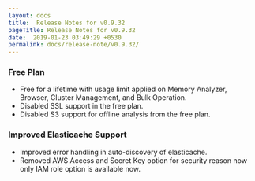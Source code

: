 ```yaml
---
layout: docs
title:  Release Notes for v0.9.32
pageTitle: Release Notes for v0.9.32
date:  2019-01-23 03:49:29 +0530
permalink: docs/release-note/v0.9.32/
---
```

### Free Plan

- Free for a lifetime with usage limit applied on Memory Analyzer, Browser, Cluster Management, and Bulk Operation.
- Disabled SSL support in the free plan.
- Disabled S3 support for offline analysis from the free plan.

### Improved Elasticache Support

- Improved error handling in auto-discovery of elasticache.
- Removed AWS Access and Secret Key option for security reason now only IAM role option is available now.
